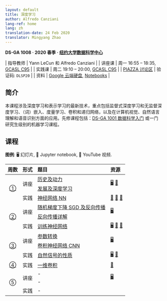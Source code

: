 ```yaml
---
layout: default
title: 深度学习
author: Alfredo Canziani
lang-ref: home
lang: zh
translation-date: 24 Feb 2020
translator: Mingyang Zhao
---
```


**DS-GA 1008 · 2020 春季 · [纽约大学数据科学中心](http://cds.nyu.edu/)**

| 指导教师          | Yann LeCun 和 Alfredo Canziani  |
| 讲座课            | 周一 16:55 – 18:35, [GCASL C95] |
| 实践课            | 周二 19:10 – 20:00, [GCASL C95] |
| [PIAZZA 讨论区]   | 验证码: `DLSP20`                |
| 资料              | [Google 云端硬盘], [Notebooks]  |

<!-- Links -->
[GCASL C95]: http://libzuorary.nyu.edu/services/campus-media/classrooms/gcasl-c95/
[PIAZZA 讨论区]: https://piazza.com/nyu/spring2020/dsga1008/home
[Google 云端硬盘]: https://bitly.com/DLSP20
[Notebooks]: (https://github.com/Atcold/pytorch-Deep-Learning)


## 简介

本课程涉及深度学习和表示学习的最新技术，重点包括监督式深度学习和无监督深度学习、（词）嵌入、度量学习、卷积和递归网络，以及在计算机视觉、自然语言理解和语音识别方面的应用。先修课程包括：[DS-GA 1001 数据科学入门] 或一门研究生级别的机器学习课程。

<!-- Links -->
[DS-GA 1001 数据科学入门]: https://cds.nyu.edu/academics/ms-curriculum/


## 课程

**图例**: 🖥 幻灯片, 📓 Jupyter notebook, 🎥 YouTube 视频.

<table>
<!-- =============================== HEADER ================================ -->
  <thead>
    <tr>
      <th>周数</th>
      <th align="left">形式</th>
      <th align="left">题目</th>
      <th align="left">资源</th>
    </tr>
  </thead>
  <tbody>
<!-- =============================== WEEK 1 ================================ -->
    <tr>
      <td rowspan="3" align="center"><a href="/zh/week01/01">①</a></td>
      <td rowspan="2">讲座</td>
      <td><a href="/zh/week01/01-1">历史及动力</a></td>
      <td rowspan="2">
        <a href="https://drive.google.com/open?id=1Q7LtZyIS1f3TfeTGll3aDtWygh3GAfCb">🖥️</a>
        <a href="https://www.youtube.com/watch?v=0bMe_vCZo30">🎥</a>
      </td>
    </tr>
    <tr><td><a href="/zh/week01/01-2">发展及深度学习</a></td></tr>
    <tr>
      <td rowspan="1">实践</td>
      <td><a href="/zh/week01/01-3">神经网络 NN</a></td>
      <td>
        <a href="https://github.com/Atcold/pytorch-Deep-Learning/blob/master/01-tensor_tutorial.ipynb">📓</a>
        <a href="https://github.com/Atcold/pytorch-Deep-Learning/blob/master/02-space_stretching.ipynb">📓</a>
        <a href="https://www.youtube.com/watch?v=5_qrxVq1kvc">🎥</a>
      </td>
    </tr>
<!-- =============================== WEEK 2 ================================ -->
    <tr>
      <td rowspan="3" align="center"><a href="/zh/week02/02">②</a></td>
      <td rowspan="2">讲座</td>
      <td><a href="/zh/week02/02-1">随机梯度下降 SGD 及反向传播</a></td>
      <td rowspan="2">
        <a href="https://drive.google.com/open?id=1w2jV_BT2hWzfOKBR02x_rB4-dfVUI6SR">🖥️</a>
      </td>
    </tr>
    <tr><td><a href="/zh/week02/02-2">反向传播详解</a></td></tr>
    <tr>
      <td rowspan="1">实践</td>
      <td><a href="/zh/week02/02-3">训练神经网络</a></td>
      <td>
        <a href="https://github.com/Atcold/pytorch-Deep-Learning/blob/master/slides/01%20-%20Spiral%20classification.pdf">🖥</a>
        <a href="https://github.com/Atcold/pytorch-Deep-Learning/blob/master/04-spiral_classification.ipynb">📓</a>
        <a href="https://github.com/Atcold/pytorch-Deep-Learning/blob/master/05-regression.ipynb">📓</a>
      </td>
    </tr>
<!-- =============================== WEEK 3 ================================ -->
    <tr>
      <td rowspan="3" align="center"><a href="/zh/week03/03">③</a></td>
      <td rowspan="2">讲座</td>
      <td><a href="/zh/week03/03-1">参数转换</a></td>
      <td rowspan="2">
        <a href="https://drive.google.com/open?id=18UFaOGNKKKO5TYnSxr2b8dryI-PgZQmC">🖥️</a>
      </td>
    </tr>
    <tr><td><a href="/zh/week03/03-2">卷积神经网络 CNN</a></td></tr>
    <tr>
      <td rowspan="1">实践</td>
      <td><a href="/zh/week03/03-3">自然信号的性质</a></td>
      <td>
        <a href="https://github.com/Atcold/pytorch-Deep-Learning/blob/master/slides/02%20-%20CNN.pdf">🖥</a>
        <a href="https://github.com/Atcold/pytorch-Deep-Learning/blob/master/06-convnet.ipynb">📓</a>
      </td>
    </tr>
<!-- =============================== WEEK 4 ================================ -->
    <tr>
      <td rowspan="1" align="center"><a href="/zh/week04/04">④</a></td>
      <td rowspan="1">实践</td>
      <td><a href="/zh/week04/04-1">一维卷积</a></td>
      <td>
        <a href="https://github.com/Atcold/pytorch-Deep-Learning/blob/master/07-listening_to_kernels.ipynb">📓</a>
      </td>
    </tr>
<!-- =============================== WEEK 5 ================================ -->
    <tr>
      <td rowspan="3" align="center"><a href="/zh/week05/05"></a>⑤</td>
      <td rowspan="2">讲座</td>
      <td><a href="/zh/week05/05-1"></a>-</td>
      <td rowspan="2">
        <a href="https://drive.google.com/open?id=1pwlGN6hDFfEYQqBqcMjWbe4yfBDTxsab">🖥️</a>
      </td>
    </tr>
    <tr><td><a href="/zh/week05/05-2"></a>-</td></tr>
    <tr>
      <td rowspan="1">实践</td>
      <td><a href="/zh/week05/05-3"></a>-</td>
      <td>
      </td>
    </tr>
  </tbody>
</table>

